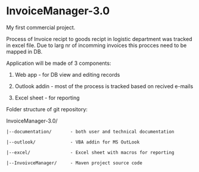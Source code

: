# InvoiceManager-3.0

My first commercial project.

Process of Invoice recipt to goods recipt in logistic department was tracked in excel file. Due to larg nr of incomming invoices this procces need to be mapped in DB.

Application will be made of 3 components:

1. Web app - for DB view and editing records

2. Outlook addin - most of the process is tracked based on recived e-mails

3. Excel sheet - for reporting

Folder structure of git repository:

InvoiceManager-3.0/

    |--documentation/       - both user and technical documentation     
  
    |--outlook/             - VBA addin for MS OutLook
  
    |--excel/               - Excel sheet with macros for reporting
  
    |--InvoivceManager/     - Maven project source code
  
